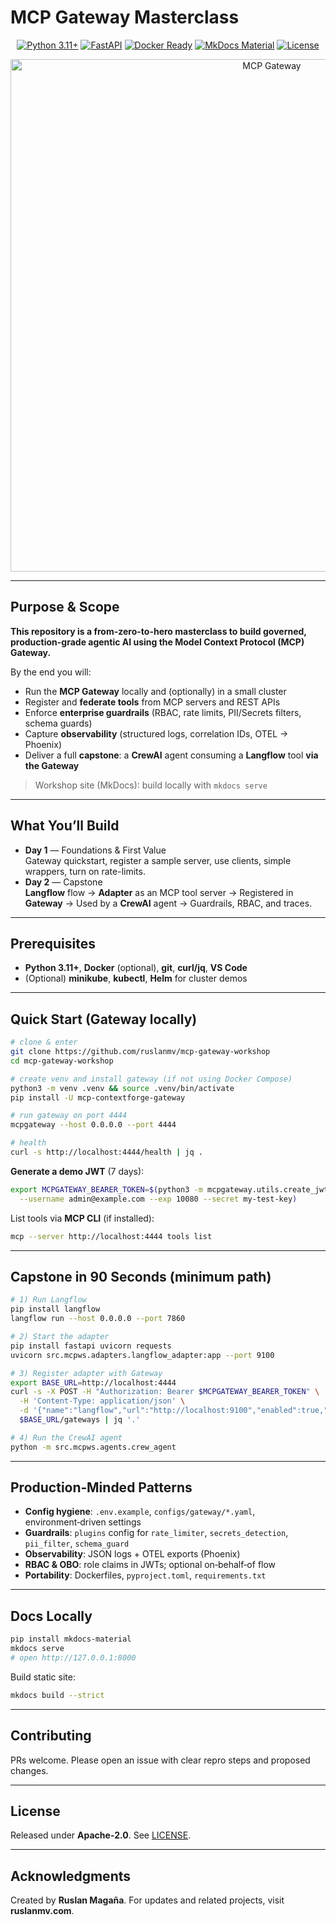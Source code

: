 
# MCP Gateway Masterclass

<p align="center">
  <a href="https://www.python.org" target="_blank"><img src="https://img.shields.io/badge/python-3.11%2B-3776AB?logo=python&logoColor=white" alt="Python 3.11+" /></a>
  <a href="https://fastapi.tiangolo.com" target="_blank"><img src="https://img.shields.io/badge/fastapi-%F0%9F%9A%80-009688?logo=fastapi&logoColor=white" alt="FastAPI" /></a>
  <a href="https://www.docker.com" target="_blank"><img src="https://img.shields.io/badge/docker-ready-2496ED?logo=docker&logoColor=white" alt="Docker Ready" /></a>
  <a href="https://squidfunk.github.io/mkdocs-material/" target="_blank"><img src="https://img.shields.io/badge/docs-MkDocs%20Material-000000?logo=markdown" alt="MkDocs Material" /></a>
  <a href="LICENSE" target="_blank"><img src="https://img.shields.io/badge/license-Apache--2.0-green" alt="License" /></a>
</p>

<div align="center">
  <img src="docs/assets/images/mcp-wallpaper.jpg" alt="MCP Gateway" width="820"/>
</div>

---

## Purpose & Scope

**This repository is a from-zero-to-hero masterclass to build governed, production-grade agentic AI using the Model Context Protocol (MCP) Gateway.**

By the end you will:

- Run the **MCP Gateway** locally and (optionally) in a small cluster
- Register and **federate tools** from MCP servers and REST APIs
- Enforce **enterprise guardrails** (RBAC, rate limits, PII/Secrets filters, schema guards)
- Capture **observability** (structured logs, correlation IDs, OTEL → Phoenix)
- Deliver a full **capstone**: a **CrewAI** agent consuming a **Langflow** tool **via the Gateway**

> Workshop site (MkDocs): build locally with `mkdocs serve`

---

## What You’ll Build

- **Day 1** — Foundations & First Value  
  Gateway quickstart, register a sample server, use clients, simple wrappers, turn on rate-limits.
- **Day 2** — Capstone  
  **Langflow** flow → **Adapter** as an MCP tool server → Registered in **Gateway** → Used by a **CrewAI** agent → Guardrails, RBAC, and traces.

---

## Prerequisites

- **Python 3.11+**, **Docker** (optional), **git**, **curl/jq**, **VS Code**
- (Optional) **minikube**, **kubectl**, **Helm** for cluster demos

---

## Quick Start (Gateway locally)

```bash
# clone & enter
git clone https://github.com/ruslanmv/mcp-gateway-workshop
cd mcp-gateway-workshop

# create venv and install gateway (if not using Docker Compose)
python3 -m venv .venv && source .venv/bin/activate
pip install -U mcp-contextforge-gateway

# run gateway on port 4444
mcpgateway --host 0.0.0.0 --port 4444

# health
curl -s http://localhost:4444/health | jq .
```

**Generate a demo JWT** (7 days):

```bash
export MCPGATEWAY_BEARER_TOKEN=$(python3 -m mcpgateway.utils.create_jwt_token \
  --username admin@example.com --exp 10080 --secret my-test-key)
```

List tools via **MCP CLI** (if installed):

```bash
mcp --server http://localhost:4444 tools list
```

---

## Capstone in 90 Seconds (minimum path)

```bash
# 1) Run Langflow
pip install langflow
langflow run --host 0.0.0.0 --port 7860

# 2) Start the adapter
pip install fastapi uvicorn requests
uvicorn src.mcpws.adapters.langflow_adapter:app --port 9100

# 3) Register adapter with Gateway
export BASE_URL=http://localhost:4444
curl -s -X POST -H "Authorization: Bearer $MCPGATEWAY_BEARER_TOKEN" \
  -H 'Content-Type: application/json' \
  -d '{"name":"langflow","url":"http://localhost:9100","enabled":true,"request_type":"STREAMABLEHTTP"}' \
  $BASE_URL/gateways | jq '.'

# 4) Run the CrewAI agent
python -m src.mcpws.agents.crew_agent
```

---

## Production‑Minded Patterns

* **Config hygiene**: `.env.example`, `configs/gateway/*.yaml`, environment‑driven settings  
* **Guardrails**: `plugins` config for `rate_limiter`, `secrets_detection`, `pii_filter`, `schema_guard`  
* **Observability**: JSON logs + OTEL exports (Phoenix)  
* **RBAC & OBO**: role claims in JWTs; optional on‑behalf‑of flow  
* **Portability**: Dockerfiles, `pyproject.toml`, `requirements.txt`

---

## Docs Locally

```bash
pip install mkdocs-material
mkdocs serve
# open http://127.0.0.1:8000
```

Build static site:

```bash
mkdocs build --strict
```

---

## Contributing

PRs welcome. Please open an issue with clear repro steps and proposed changes.

---

## License

Released under **Apache-2.0**. See [LICENSE](LICENSE).

---

## Acknowledgments

Created by **Ruslan Magaña**. For updates and related projects, visit **ruslanmv.com**.
